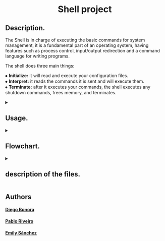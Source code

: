 <h1 align = "center"> Shell project </h1>

<h2>Description.</h2>

<p>The Shell is in charge of executing the basic commands for system management, it is a fundamental part of an operating system, having features such as process control, input/output redirection and a command language for writing programs.<br>

The shell does three main things:<br>

⦁ <b>Initialize:</b> it will read and execute your configuration files.<br>
⦁ <b>Interpret:</b> it reads the commands it is sent and will execute them.<br>
⦁ <b>Terminate:</b> after it executes your commands, the shell executes any shutdown commands, frees memory, and terminates.</p>

<details>
 <summary><h2>Usage.</h2></summary>

<h3>Interactive use:</h3>

<p>Occurs when the user enters commands directly into the shell as they are executed, thus allowing interaction with the operating system. In this way, the shell prints the command output on the screen and then waits for the user to enter another command.
</p>

<pre>
 $ ./hsh
DEPS-> /bin/ls
hsh main.h _shell.c
DEPS-> ls
hsh main.h _shell.c
DEPS-> exit
$
</pre>

<h3>Non-interactive use:</h3>

<p>This is when the user sends a command file to the Shell that will be executed automatically without having to enter commands manually. In this way the command output can be redirected to a file or to another program for further processing.
</p>
<pre>
$ echo "/bin/ls" | ./hsh
hsh main.h _shell.c 
$
$ cat test_ls_2
/bin/ls
/bin/ls
$
$ cat test_ls_2 | ./hsh
hsh main.c shell.c test_ls_2
hsh main.c shell.c test_ls_2
$
</pre>
<h2>Basic commands</h2>
<table>
  <tr>
<td>Comands</td>
<td>Description</td>
</tr>
  <tr>
    <td>ls</td>
    <td>Lists the contents of a directory. If used without arguments, lists the contents of the current directory.</td>
  </tr>
  <tr>
    <td>CTRL+D</td>
    <td>Method to exit the shell through the keyboard.</td>
  </tr>
  <tr>
    <td>env</td>
    <td>Run a program in a modified environment.</td>
  </tr>
  <td>man</td>
  <td>Gives information about commands or programs.</td>
  </tr>
  <tr>
  <td>exit</td>
  <td>closes the current shell.</td>
  </tr>
  </table>

<h2>compilation</h2>
  <pre>
gcc -Wall -Werror -Wextra -pedantic -std=gnu89 *.c -o hsh
</pre>
</details>
 <details>
 <summary><h2>Flowchart.</h2></summary>
  
  ![Shell ](https://user-images.githubusercontent.com/124268926/235258205-f7d65531-8ad7-4e9e-a058-033616c93a5e.jpg)
</details>
  <details>
 <summary><h2>description of the files.</h2></summary>
  
  1.  [ _shell.c ](#_shell.c)
  
  2.  [_execute.c](#_execute.c)
  
  3.  [main.h](#main.h)
  
  4.  [_token_separator.c](#_token_separator.c)
  
  5.  [_list_to_array.c](#_list_to_array.c)
  
  6.  [_path_finder.c ](#_path_finder.c)
  
  7.  [_stat_checker.c ](#_stat_checker.c)
  
  8.  [add_node_end.c](#add_node_end.c)
  
  9.  [free_list.c](#free_list.c)
  
  10. [_env.c ](#_env.c)
  
  <a name="_shell.c"></a>
  <h2><a href="https://github.com/Diego-Bonora/holbertonschool-simple_shell/blob/master/_shell.c"target="_blank">_shell.c</a></h2>
  
 The first function contains a command interpreter that selects the input, tokenizes it, looks for the matching executable and executes it with the matching commands. Finally, the second function reads the user input and stores it in a character string. It will also check if the input is the command "exit", and if so, it exits the program as an error, freeing memory as well.
 <pre>
 Prototype: int main(__attribute__((unused)) int argc, char *argv[])
 </pre>
 <pre>
 Prototype: char *Read_line(ssize_t *_exit_)
 </pre>
  ---
  <a name="_execute.c"></a>
  <h2><a href="https://github.com/Diego-Bonora/holbertonschool-simple_shell/blob/master/_execute.c"target="_blank">_execute.c</a></h2>
  
creates a child process using 'fork()' and uses the execv system call to execute an external program within that process.  It waits for the command to execute successfully in that process and returns to the parent process where it resumes shell execution. If the process could not open correctly or execution was not possible, it issues error messages.

 <pre>
 Prototype: int _EXE_Cute(char **args) 
 </pre>
  ---
  <a name="main.h"></a>
  <h2><a href="https://github.com/Diego-Bonora/holbertonschool-simple_shell/blob/master/main.h"target="_blank">main.h</a></h2>
  
  this file contains the prototypes of the functions to be used for the shell project and the structure token_s for storing the tokens
  
  ---
  <a name="_token_separator.c"></a>
  <h2><a href="https://github.com/Diego-Bonora/holbertonschool-simple_shell/blob/master/_token_separator.c"target="_blank">_token_separator.c</a></h2>
  receives a string and a delimiter and returns a linked list with the contents of the tokenized string.
  
   <pre>
 Prototype: token_t *tokenicer(char *line, char *delimit)
 </pre>
  ---
  <a name="_list_to_array.c"></a>
  <h2><a href="https://github.com/Diego-Bonora/holbertonschool-simple_shell/blob/master/_list_to_array.c"target="_blank">_list_to_array.c</a></h2>
 receives a linked list and returns the data from its token field in an array of strings
 
  <pre>
 Prototype: char **_list_to_array(token_t *head)
 </pre>
  ---
  <a name="_path_finder.c"></a>
  <h2><a href="https://github.com/Diego-Bonora/holbertonschool-simple_shell/blob/master/_path_finder.c"target="_blank">_path_finder.c </a></h2>
  receives a string with the reference of which environment variable should be isolated from the external variable environ and returns a string with the values contained in that variable. Punctually we use it to extract the value of the PATH variable from environ.
  
   <pre>
 Prototype: token_t *_getenv(char *str)
 </pre>
  ---
  <a name="_stat_checker.c"></a>
  <h2><a href="https://github.com/Diego-Bonora/holbertonschool-simple_shell/blob/master/_stat_checker.c"target="_blank">_stat_checker.c</a></h2>
in the first function calls the stat system that checks if the command entered by the user exists and has the permissions to execute in the specified path.  Also, in this file is the second function that we use as our version of "strcat", we decided to implement it since the original function allocates memory and we considered it more convenient not to do so in this case to avoid later mummy errors.

 <pre>
 Prototype: token_t *_stat_checker(token_t *head, token_t *path)
 </pre>
  <pre>
 Prototype: char *_concat(char *str, char *add)
 </pre>
  
  ---
  <a name="add_node_end.c"></a>
  <h2><a href="https://github.com/Diego-Bonora/holbertonschool-simple_shell/blob/master/add_node_end.c"target="_blank">add_node_end.c</a></h2>
  takes a string and places it as a new value in a linked list.
  
   <pre>
 Prototype: token_t *add_node_end(token_t **head, const char *str)
 </pre>
  ---
  <a name="free_list.c"></a>
  <h2><a href="https://github.com/Diego-Bonora/holbertonschool-simple_shell/blob/master/free_list.c"target="_blank">free_list.c</a></h2>
  function that takes a linked list and frees the memory lodged in each of its registers.
 <pre>
 Prototype: void free_list(token_t *head)
 </pre>
  ---
  <a name="_env.c"></a>
  <h2><a href="https://github.com/Diego-Bonora/holbertonschool-simple_shell/blob/master/_env.c"target="_blank">_env.c</a></h2>
  function which, like the env function, prints the contents of the system environment variables, i.e. the contents of the external variable.
  
  <pre>
 Prototype: void _env(void)
 </pre>
  ---
  </details>
  
  <h2>Authors</h2>
  <h4><a href="https://github.com/Diego-Bonora"target="_blank">Diego Bonora</a></h4>
  <h4><a href="https://github.com/TheWhiteMachine"target="_blank">Pablo Riveiro</a></h4>
  <h4><a href="https://github.com/20Emi"target="_blank">Emily Sánchez</a></h4>

